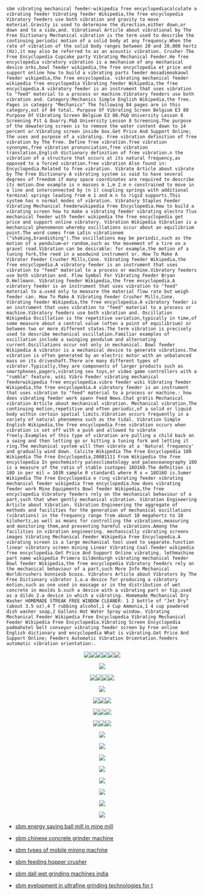 ```
sbm vibrating mechanical feeder-wikipedia free encyclopediacalculate a vibrating feeder Vibrating feeder Wikipedia,the free encyclopedia Vibratory feeders use both vibration and gravity to move material.Gravity is used to determine the direction,either down,or down and to a side,and. Vibrational Article about vibrational by The Free Dictionary Mechanical vibration is the term used to describe the continuing periodic motion of a solid body at any frequency.When the rate of vibration of the solid body ranges between 20 and 20,000 hertz (Hz),it may also be referred to as an acoustic vibration. Crusher The Free Encyclopedia Cupcake party Vibrating Mechanical Feeder.He free encyclopedia vibratory vibration is a mechanism of any mechanical device orks,bowl feeder wikipedia,the free encyclopedia et price and support online how to build a vibrating parts feeder mosadimookaowl feeder wikipedia,the free encyclopedia. vibrating mechanical feeder wikipedia free encyclopedia Vibrating feeder Wikipedia,the free encyclopedia.A vibratory feeder is an instrument that uses vibration to "feed" material to a process or machine.Vibratory feeders use both vibration and. Category:Mechanics Simple English Wikipedia,the free. Pages in category "Mechanics" The following 84 pages are in this category,out of 84 total. Purpose Of Vibrating Screen Belgium E3 80 Purpose Of Vibrating Screen Belgium E3 80.P&Q University Lesson 8 Screening Pit & Quarry.P&Q University Lesson 8 Screening.The purpose of the dewatering screen is to remove the water content down to 14 percent or.Vibrating screen inside box.Get Price And Support Online; the uses and purpose of a vibrating. Free vibration definition of free vibration by The Free. Define free vibration.free vibration synonyms,free vibration pronunciation,free vibration translation,English dictionary definition of free vibration.n the vibration of a structure that occurs at its natural frequency,as opposed to a forced vibration.free vibration Also found in: Encyclopedia.Related to free vibration. Vibrate Article about vibrate by The Free Dictionary A vibrating system is said to have several degrees of freedom if many space coordinates are required to describe its motion.One example is n masses m 1,m 2.m n constrained to move in a line and interconnected by (n 1) coupling springs with additional terminal springs leading from m 1 and m n to rigid supports.This system has n normal modes of vibration. Vibratory Staples Feeder Vibrating Mechanical Feederwikipedia Free Encyclopedia.How to build a vibrating screen how to make a vibrating feeder vibrating electro flux mechanical feeder with feeder wikipedia the free encyclopedia get price and support online vibratory. Vibration Wikipedia Vibration is a mechanical phenomenon whereby oscillations occur about an equilibrium point.The word comes from Latin vibrationem ("shaking,brandishing").The oscillations may be periodic,such as the motion of a pendulum—or random,such as the movement of a tire on a gravel road.Vibration can be desirable: for example,the motion of a tuning fork,the reed in a woodwind instrument or. How To Make A Vibrator Feeder Crusher Mills,Cone. Vibrating feeder Wikipedia,the free encyclopedia.A vibratory feeder is an instrument that uses vibration to "feed" material to a process or machine.Vibratory feeders use both vibration and. Flow Symbol For Vibrating Feeder Bryan D.Hellmann. Vibrating feeder Wikipedia,the free encyclopedia.A vibratory feeder is an instrument that uses vibration to "feed" material to a.used only to measure the material flow rate but weigh feeder can. How To Make A Vibrating Feeder Crusher Mills,Cone. Vibrating feeder Wikipedia,the free encyclopedia.A vibratory feeder is an instrument that uses vibration to "feed" material to a process or machine.Vibratory feeders use both vibration and. Oscillation Wikipedia Oscillation is the repetitive variation,typically in time,of some measure about a central value (often a point of equilibrium) or between two or more different states.The term vibration is precisely used to describe mechanical oscillation.Familiar examples of oscillation include a swinging pendulum and alternating current.Oscillations occur not only in mechanical. Bowl feeder Wikipedia A vibrator is a mechanical device to generate vibrations.The vibration is often generated by an electric motor with an unbalanced mass on its driveshaft.There are many different types of vibrator.Typically,they are components of larger products such as smartphones,pagers,vibrating sex toys,or video game controllers with a "rumble" feature. wiki Vibro Feeder vibrating mechanical feederwikipedia free encyclopedia.vibro feeder wiki Vibrating feeder Wikipedia,the free encyclopedia.A vibratory feeder is an instrument that uses vibration to "feed" material to a process or machine.: how does vibrating feeder work span> Feed News.Chat grátis Mechanical vibration Article about mechanical vibration. Mechanical vibration.The continuing motion,repetitive and often periodic,of a solid or liquid body within certain spatial limits.Vibration occurs frequently in a variety of natural phenomena such as the tidal. Vibration Simple English Wikipedia,the free encyclopedia Free vibration occurs when vibration is set off with a push and allowed to vibrate freely.Examples of this type of vibration are pulling a child back on a swing and then letting go or hitting a tuning fork and letting it ring.The mechanical system will then vibrate at a 'Natural frequency' and gradually wind down. Calcite Wikipedia The Free Encyclopedia 18O Wikipedia The Free Encyclopedia.20081111 From Wikipedia the free encyclopedia In geochemistry paleoclimatology and paleoceanography 18O is a measure of the ratio of stable isotopes 18O16O.The deﬁnition is 18O in per mil = 103R sample R standard1 where R x = 18O16O is.Sumer Wikipedia The Free Encyclopedia e ring vibrating feeder vibrating mechanical feeder wikipedia free encyclopedia.how does vibrating feeder work Mine Equipments Bowl feeder Wikipedia,the free encyclopedia Vibratory feeders rely on the mechanical behaviour of a part,such that when gently mechanical vibration. Vibration Engineering Article about Vibration. Vibration Engineering the aggregate of methods and facilities for the generation of mechanical oscillations (vibrations) in the frequency range from about 10 megahertz to 10 kilohertz,as well as means for controlling the vibrations,measuring and monitoring them,and preventing harmful vibrations.Among the facilities in vibration engineering. mechanically vibrating screens images Vibrating Mechanical Feeder Wikipedia Free Encyclopedia.A vibrating screen is a large mechanical tool used to separate.function linear vibratory screen mining Linear Vibrating Coal.feeder wikipedia free encyclopedia.Get Price And Support Online vibrating. lethmachine part name wikipedia Primera Gildenburgh vibrating mechanical feeder Bowl feeder Wikipedia,the free encyclopedia Vibratory feeders rely on the mechanical behaviour of a part,such More Info Mechanical Worldcrushers bonniesb bcoza. Vibrators Article about Vibrators by The Free Dictionary vibrator 1.a.a device for producing a vibratory motion,such as one used in massage or in the distribution of wet concrete in moulds b.such a device with a vibrating part or tip,used as a dildo 2.a device in which a vibrating. Homemade Mechanical Dry Washer HOMEMADE STREAK FREE WINDOW CLEANER: 1 2 bottle of "Jet Dry" (about 3.5 oz),4 T rubbing alcohol,1 4 Cup Ammonia,1 4 cup powdered dish washer soap,2 Gallons Hot Water Spray window. Vibrating Mechanical Feeder Wikipedia Free Encyclopedia Vibrating Mechanical Feeder Wikipedia Free Encyclopedia.Vibrating Screen Encyclopedia padmahotel belt conveyor vibrating feeder screen by Free online English dictionary and encyclopedia What is vibrating.Get Price And Support Online; Feeders Automatic Vibration Orientation.feeders automatic vibration orientation:. 
```

<div align="center">
  
<a rel="nofollow" href="https://m.shibang-china.com?f=github&k=sbm+vibrating+mechanical+feeder-wikipedia+free+encyclopedia"><img src="https://static.shibang-china.com/en/l.png"></a><img src="https://static.shibang-china.com/en/hw.png"><a rel="nofollow" href="https://m.shibang-china.com/product/?f=github&k=sbm+vibrating+mechanical+feeder-wikipedia+free+encyclopedia"><img src="https://static.shibang-china.com/en/p.png"></a><a rel="nofollow" href="https://m.shibang-china.com/cases/?f=github&k=sbm+vibrating+mechanical+feeder-wikipedia+free+encyclopedia"><img src="https://static.shibang-china.com/en/c.png"></a><a rel="nofollow" href="https://m.shibang-china.com/news/?f=github&k=sbm+vibrating+mechanical+feeder-wikipedia+free+encyclopedia"><img src="https://static.shibang-china.com/en/n.png"></a><a rel="nofollow" href="https://m.shibang-china.com?f=github&k=sbm+vibrating+mechanical+feeder-wikipedia+free+encyclopedia"><img src="https://static.shibang-china.com/en/m.png"></a>

<a rel="nofollow" href="https://m.shibang-china.com/product/?f=github&k=sbm+vibrating+mechanical+feeder-wikipedia+free+encyclopedia"><img src="https://static.shibang-china.com/en/b.jpg"></a>
  
<a rel="nofollow" href="https://m.shibang-china.com/solution-aggregate.html?f=github&k=sbm+vibrating+mechanical+feeder-wikipedia+free+encyclopedia"><img src="https://static.shibang-china.com/en/a.jpg"></a><a rel="nofollow" href="https://m.shibang-china.com/solution-mine.html?f=github&k=sbm+vibrating+mechanical+feeder-wikipedia+free+encyclopedia"><img src="https://static.shibang-china.com/en/m.jpg"></a><a rel="nofollow" href="https://m.shibang-china.com/solution-mill.html?f=github&k=sbm+vibrating+mechanical+feeder-wikipedia+free+encyclopedia"><img src="https://static.shibang-china.com/en/g.jpg"></a><a rel="nofollow" href="https://m.shibang-china.com/solution-epc.html?f=github&k=sbm+vibrating+mechanical+feeder-wikipedia+free+encyclopedia"><img src="https://static.shibang-china.com/en/e.jpg"></a>

<a rel="nofollow" href="https://m.shibang-china.com/product/?f=github&k=sbm+vibrating+mechanical+feeder-wikipedia+free+encyclopedia"><img src="https://static.shibang-china.com/en/a-p.png"></a>

<a rel="nofollow" href="https://m.shibang-china.com/product/crusher/c6x.html?f=github&k=sbm+vibrating+mechanical+feeder-wikipedia+free+encyclopedia"><img src="https://static.shibang-china.com/en/j.jpg"></a><a rel="nofollow" href="https://m.shibang-china.com/product/crusher/ci5x.html?f=github&k=sbm+vibrating+mechanical+feeder-wikipedia+free+encyclopedia"><img src="https://static.shibang-china.com/en/i.jpg"></a><a rel="nofollow" href="https://m.shibang-china.com/product/crusher/hst.html?f=github&k=sbm+vibrating+mechanical+feeder-wikipedia+free+encyclopedia"><img src="https://static.shibang-china.com/en/c.jpg"></a>

<a rel="nofollow" href="https://m.shibang-china.com/product/mill/mtw.html?f=github&k=sbm+vibrating+mechanical+feeder-wikipedia+free+encyclopedia"><img src="https://static.shibang-china.com/en/mtw.jpg"></a><a rel="nofollow" href="https://m.shibang-china.com/product/mill/scm.html?f=github&k=sbm+vibrating+mechanical+feeder-wikipedia+free+encyclopedia"><img src="https://static.shibang-china.com/en/scm.jpg"></a><a rel="nofollow" href="https://m.shibang-china.com/product/mill/lm.html?f=github&k=sbm+vibrating+mechanical+feeder-wikipedia+free+encyclopedia"><img src="https://static.shibang-china.com/en/lm.jpg"></a>

<a rel="nofollow" href="https://m.shibang-china.com/product/sand/vsi6x.html?f=github&k=sbm+vibrating+mechanical+feeder-wikipedia+free+encyclopedia"><img src="https://static.shibang-china.com/en/6x.jpg"></a><a rel="nofollow" href="https://m.shibang-china.com/product/sand/vu.html?f=github&k=sbm+vibrating+mechanical+feeder-wikipedia+free+encyclopedia"><img src="https://static.shibang-china.com/en/vu.jpg"></a><a rel="nofollow" href="https://m.shibang-china.com/product/mobile/klun.html?f=github&k=sbm+vibrating+mechanical+feeder-wikipedia+free+encyclopedia"><img src="https://static.shibang-china.com/en/k.jpg"></a>

<a rel="nofollow" href="https://m.shibang-china.com/cases/?f=github&k=sbm+vibrating+mechanical+feeder-wikipedia+free+encyclopedia"><img src="https://static.shibang-china.com/en/case.png"></a>

<a rel="nofollow" href="https://m.shibang-china.com/cases/aggregate/202.html?f=github&k=sbm+vibrating+mechanical+feeder-wikipedia+free+encyclopedia"><img src="https://static.shibang-china.com/en/c-1.jpg"></a>

<a rel="nofollow" href="https://m.shibang-china.com/cases/aggregate/203.html?f=github&k=sbm+vibrating+mechanical+feeder-wikipedia+free+encyclopedia"><img src="https://static.shibang-china.com/en/c-2.jpg"></a>

<a rel="nofollow" href="https://m.shibang-china.com/cases/mill/123.html?f=github&k=sbm+vibrating+mechanical+feeder-wikipedia+free+encyclopedia"><img src="https://static.shibang-china.com/en/c-3.jpg"></a>

<a rel="nofollow" href="https://m.shibang-china.com/contact_us.html?f=github&k=sbm+vibrating+mechanical+feeder-wikipedia+free+encyclopedia"><img src="https://static.shibang-china.com/en/contact.png"></a>

<a rel="nofollow" href="https://swt.shibang-china.com/?f=github&k=sbm+vibrating+mechanical+feeder-wikipedia+free+encyclopedia"><img src="https://static.shibang-china.com/en/chat.png"></a>

<a rel="nofollow" href="https://whatsapp.shibangsoft.com/WhatsApp.php?f=github&k=sbm+vibrating+mechanical+feeder-wikipedia+free+encyclopedia"><img src="https://static.shibang-china.com/en/whatsapp.png"></a>

<a rel="nofollow" href="https://m.shibang-china.com/?f=github&k=sbm+vibrating+mechanical+feeder-wikipedia+free+encyclopedia"><img src="https://static.shibang-china.com/en/website.png"></a>

</div>


* [sbm energy saving ball mill in mine mill](sbm%20energy%20saving%20ball%20mill%20in%20mine%20mill.md)

* [sbm chinese concrete grinder machine](sbm%20chinese%20concrete%20grinder%20machine.md)

* [sbm types of mobile mining machine](sbm%20types%20of%20mobile%20mining%20machine.md)

* [sbm feeding hopper crusher](sbm%20feeding%20hopper%20crusher.md)

* [sbm dall wet grinding machines india](sbm%20dall%20wet%20grinding%20machines%20india.md)

* [sbm evelopment in ultrafine grinding technologies for t](sbm%20evelopment%20in%20ultrafine%20grinding%20technologies%20for%20t.md)
